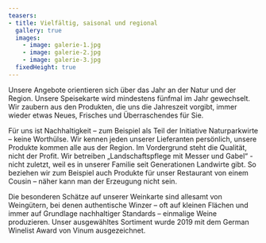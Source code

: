 ```yaml
---
teasers:
- title: Vielfältig, saisonal und regional
  gallery: true
  images:
    - image: galerie-1.jpg
    - image: galerie-2.jpg
    - image: galerie-3.jpg
  fixedHeight: true
---
```


Unsere Angebote orientieren sich über das Jahr an der Natur und der Region. Unsere Speisekarte wird mindestens fünfmal im Jahr gewechselt. Wir zaubern aus den Produkten, die uns die Jahreszeit vorgibt, immer wieder etwas Neues, Frisches und Überraschendes für Sie.

Für uns ist Nachhaltigkeit – zum Beispiel als Teil der Initiative Naturparkwirte – keine Worthülse. Wir kennen jeden unserer Lieferanten persönlich, unsere Produkte kommen alle aus der Region. Im Vordergrund steht die Qualität, nicht der Profit. Wir betreiben „Landschaftspflege mit Messer und Gabel“ - nicht zuletzt, weil es in unserer Familie seit Generationen Landwirte gibt. So beziehen wir zum Beispiel auch Produkte für unser Restaurant von einem Cousin – näher kann man der Erzeugung nicht sein.

Die besonderen Schätze auf unserer Weinkarte sind allesamt von Weingütern, bei denen authentische Winzer – oft auf kleinen Flächen und immer auf Grundlage nachhaltiger Standards – einmalige Weine produzieren. Unser ausgewähltes Sortiment wurde 2019 mit dem German Winelist Award von Vinum ausgezeichnet.
